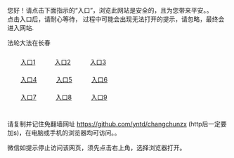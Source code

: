 您好！请点击下面指示的“入口”，浏览此网站是安全的，且为您带来平安。。 <br/>
点击入口后，请耐心等待， 过程中可能会出现无法打开的提示，请忽略，最终会进入网站. </br>

法轮大法在长春<br/>
<div style="padding:10px"><a style="margin:20px" target="_blank" href="https://dk2i3tn50bbc6.cloudfront.net/2Qpsp?cgbfpc" id="ccLink1" rel="nofollow">入口1</a> <a target="_blank" style="margin:20px" href="https://d3k97zl1hm2m3v.cloudfront.net/2Qpsp?qechuo" id="ccLink2" rel="nofollow">入口2</a> <a style="margin:20px" target="_blank" href="https://d27rsfvakfw811.cloudfront.net/2Qpsp?dbcbod" id="ccLink3" rel="nofollow">入口3</a></div>

<div style="padding:10px" ><a style="margin:20px" target="_blank" href="https://dk2i3tn50bbc6.cloudfront.net/2Qpsp?cgbfpc" id="ccLink4" rel="nofollow">入口4</a> <a style="margin:20px" href="https://d3k97zl1hm2m3v.cloudfront.net/2Qpsp?qechuo" target="_blank" id="ccLink5" rel="nofollow">入口5</a> <a style="margin:20px" href="https://d27rsfvakfw811.cloudfront.net/2Qpsp?dbcbod" target="_blank" id="ccLink6" rel="nofollow">入口6</a></div>

<div style="padding:10px"><a style="margin:20px" target="_blank" href="https://dk2i3tn50bbc6.cloudfront.net/2Qpsp?cgbfpc" id="ccLink7" rel="nofollow">入口7</a> <a style="margin:20px" href="https://d3k97zl1hm2m3v.cloudfront.net/2Qpsp?qechuo" target="_blank" id="ccLink8" rel="nofollow">入口8</a> <a style="margin:20px" target="_blank" href="https://d27rsfvakfw811.cloudfront.net/2Qpsp?dbcbod" id="ccLink9" rel="nofollow">入口9</a></div>

<br/>



请复制并记住免翻墙网址 https://github.com/yntd/changchunzx (http后一定要加s)，在电脑或手机的浏览器均可访问。。<br/>

微信如提示停止访问该网页，须先点击右上角，选择浏览器打开。

